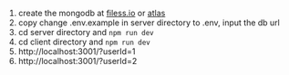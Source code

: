 1. create the mongodb at  [filess.io](https://filess.io/) or [atlas](https://www.mongodb.com/products/platform/atlas-database)
2. copy change .env.example in server directory to .env, input the db url
3. cd server directory and `npm run dev`
4. cd client directory and `npm run dev`
5. http://localhost:3001/?userId=1
6. http://localhost:3001/?userId=2
